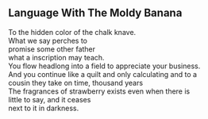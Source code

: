 Language With The Moldy Banana
------------------------------
To the hidden color of the chalk knave.  
What we say perches to  
promise some other father  
what a inscription may teach.  
You flow headlong into a field to appreciate your business.  
And you continue like a quilt and only calculating and to a  
cousin they take on time, thousand years  
The fragrances of strawberry exists even when there is  
little to say, and it ceases  
next to it in darkness.  
